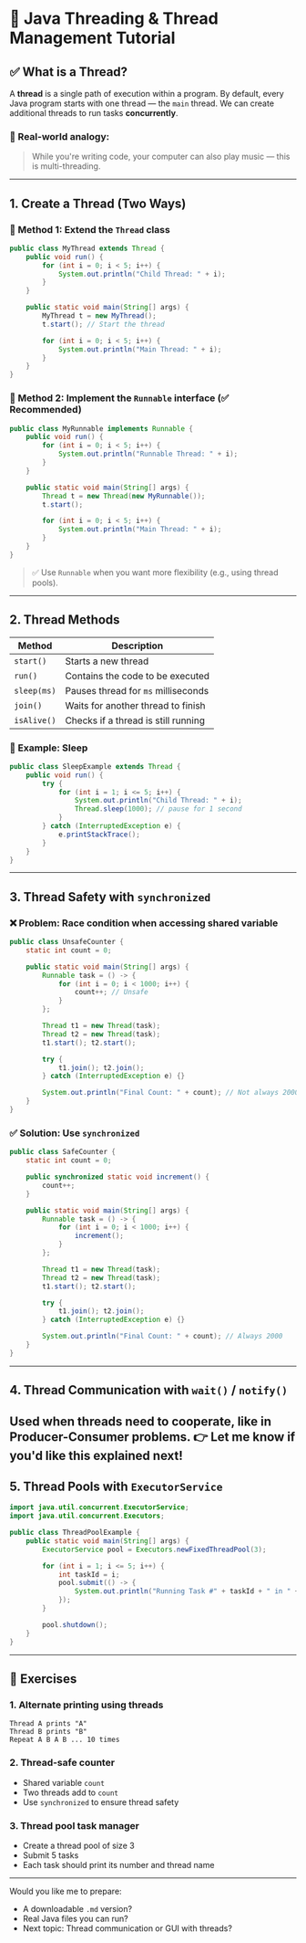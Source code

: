 # 🚀 Java Threading & Thread Management Tutorial
## ✅ What is a Thread?
A **thread** is a single path of execution within a program. By default, every Java program starts with one thread — the `main` thread. We can create additional threads to run tasks **concurrently**.
### 🧠 Real-world analogy:
> While you're writing code, your computer can also play music — this is multi-threading.
---
## 1. Create a Thread (Two Ways)
### 🔹 Method 1: Extend the `Thread` class
```java
public class MyThread extends Thread {
    public void run() {
        for (int i = 0; i < 5; i++) {
            System.out.println("Child Thread: " + i);
        }
    }

    public static void main(String[] args) {
        MyThread t = new MyThread();
        t.start(); // Start the thread

        for (int i = 0; i < 5; i++) {
            System.out.println("Main Thread: " + i);
        }
    }
}
```
### 🔹 Method 2: Implement the `Runnable` interface (✅ Recommended)
```java
public class MyRunnable implements Runnable {
    public void run() {
        for (int i = 0; i < 5; i++) {
            System.out.println("Runnable Thread: " + i);
        }
    }

    public static void main(String[] args) {
        Thread t = new Thread(new MyRunnable());
        t.start();

        for (int i = 0; i < 5; i++) {
            System.out.println("Main Thread: " + i);
        }
    }
}
```
> ✅ Use `Runnable` when you want more flexibility (e.g., using thread pools).
---
## 2. Thread Methods
| Method      | Description                          |
|-------------|--------------------------------------|
| `start()`   | Starts a new thread                  |
| `run()`     | Contains the code to be executed     |
| `sleep(ms)` | Pauses thread for `ms` milliseconds  |
| `join()`    | Waits for another thread to finish   |
| `isAlive()` | Checks if a thread is still running  |
### 🔸 Example: Sleep
```java
public class SleepExample extends Thread {
    public void run() {
        try {
            for (int i = 1; i <= 5; i++) {
                System.out.println("Child Thread: " + i);
                Thread.sleep(1000); // pause for 1 second
            }
        } catch (InterruptedException e) {
            e.printStackTrace();
        }
    }
}
```
---
## 3. Thread Safety with `synchronized`
### ❌ Problem: Race condition when accessing shared variable
```java
public class UnsafeCounter {
    static int count = 0;

    public static void main(String[] args) {
        Runnable task = () -> {
            for (int i = 0; i < 1000; i++) {
                count++; // Unsafe
            }
        };

        Thread t1 = new Thread(task);
        Thread t2 = new Thread(task);
        t1.start(); t2.start();

        try {
            t1.join(); t2.join();
        } catch (InterruptedException e) {}

        System.out.println("Final Count: " + count); // Not always 2000
    }
}
```
### ✅ Solution: Use `synchronized`
```java
public class SafeCounter {
    static int count = 0;

    public synchronized static void increment() {
        count++;
    }

    public static void main(String[] args) {
        Runnable task = () -> {
            for (int i = 0; i < 1000; i++) {
                increment();
            }
        };

        Thread t1 = new Thread(task);
        Thread t2 = new Thread(task);
        t1.start(); t2.start();

        try {
            t1.join(); t2.join();
        } catch (InterruptedException e) {}

        System.out.println("Final Count: " + count); // Always 2000
    }
}
```
---
## 4. Thread Communication with `wait()` / `notify()`
Used when **threads need to cooperate**, like in **Producer-Consumer problems**.
👉 Let me know if you'd like this explained next!
---
## 5. Thread Pools with `ExecutorService`
```java
import java.util.concurrent.ExecutorService;
import java.util.concurrent.Executors;

public class ThreadPoolExample {
    public static void main(String[] args) {
        ExecutorService pool = Executors.newFixedThreadPool(3);

        for (int i = 1; i <= 5; i++) {
            int taskId = i;
            pool.submit(() -> {
                System.out.println("Running Task #" + taskId + " in " + Thread.currentThread().getName());
            });
        }

        pool.shutdown();
    }
}
```
---
## 🧠 Exercises
### 1. Alternate printing using threads
```
Thread A prints "A"
Thread B prints "B"
Repeat A B A B ... 10 times
```
### 2. Thread-safe counter
- Shared variable `count`
- Two threads add to `count`
- Use `synchronized` to ensure thread safety
### 3. Thread pool task manager
- Create a thread pool of size 3
- Submit 5 tasks
- Each task should print its number and thread name
---
Would you like me to prepare:
- A downloadable `.md` version?
- Real Java files you can run?
- Next topic: Thread communication or GUI with threads?
